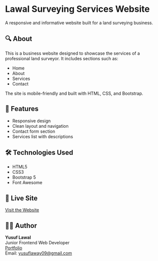 # Lawal Surveying Services Website

A responsive and informative website built for a land surveying business.

## 🔍 About

This is a business website designed to showcase the services of a professional land surveyor. It includes sections such as:

- Home
- About
- Services
- Contact

The site is mobile-friendly and built with HTML, CSS, and Bootstrap.

## 🚀 Features

- Responsive design
- Clean layout and navigation
- Contact form section
- Services list with descriptions

## 🛠️ Technologies Used

- HTML5  
- CSS3  
- Bootstrap 5  
- Font Awesome

## 📂 Live Site

[Visit the Website](https://lawalsurvey.com/)

## 🙋‍♂️ Author

**Yusuf Lawal**  
Junior Frontend Web Developer  
[Portfolio](https://yusufweb.tech/)  
Email: yusuflaway09@gmail.com

